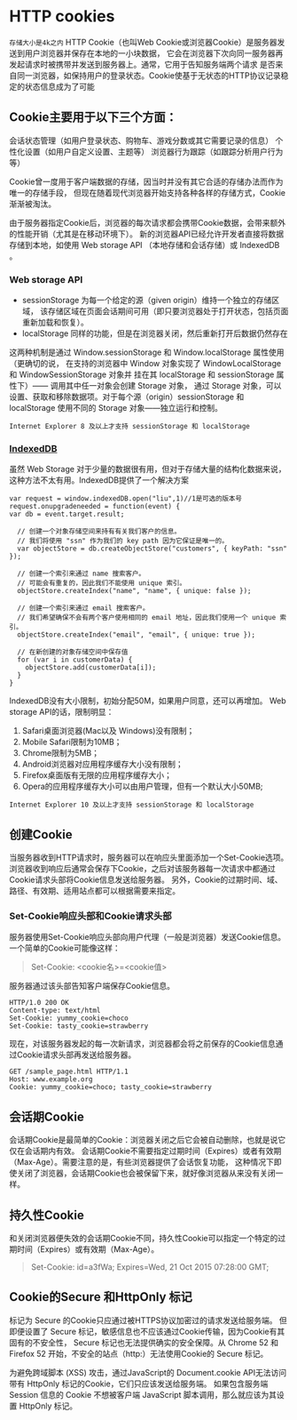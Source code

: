 # HTTP cookies

`存储大小是4k之内`
HTTP Cookie（也叫Web Cookie或浏览器Cookie）是服务器发送到用户浏览器并保存在本地的一小块数据，
它会在浏览器下次向同一服务器再发起请求时被携带并发送到服务器上。通常，它用于告知服务端两个请求
是否来自同一浏览器，如保持用户的登录状态。Cookie使基于无状态的HTTP协议记录稳定的状态信息成为了可能

## Cookie主要用于以下三个方面：

会话状态管理（如用户登录状态、购物车、游戏分数或其它需要记录的信息）
个性化设置（如用户自定义设置、主题等）
浏览器行为跟踪（如跟踪分析用户行为等）

Cookie曾一度用于客户端数据的存储，因当时并没有其它合适的存储办法而作为唯一的存储手段，
但现在随着现代浏览器开始支持各种各样的存储方式，Cookie渐渐被淘汰。

由于服务器指定Cookie后，浏览器的每次请求都会携带Cookie数据，会带来额外的性能开销（尤其是在移动环境下）。
新的浏览器API已经允许开发者直接将数据存储到本地，如使用 Web storage API （本地存储和会话存储）或 IndexedDB 。

### Web storage API

* sessionStorage 为每一个给定的源（given origin）维持一个独立的存储区域，
  该存储区域在页面会话期间可用（即只要浏览器处于打开状态，包括页面重新加载和恢复）。
* localStorage 同样的功能，但是在浏览器关闭，然后重新打开后数据仍然存在

这两种机制是通过 Window.sessionStorage 和 Window.localStorage 属性使用（更确切的说，
在支持的浏览器中 Window 对象实现了 WindowLocalStorage 和 WindowSessionStorage 对象并
挂在其 localStorage 和 sessionStorage 属性下）—— 调用其中任一对象会创建 Storage 对象，
通过 Storage 对象，可以设置、获取和移除数据项。对于每个源（origin）sessionStorage 和 
localStorage 使用不同的 Storage 对象——独立运行和控制。

`Internet Explorer 8 及以上才支持 sessionStorage 和 localStorage`

### [IndexedDB](https://developer.mozilla.org/zh-CN/docs/Web/API/IndexedDB_API)
虽然 Web Storage 对于少量的数据很有用，但对于存储大量的结构化数据来说，这种方法不太有用。IndexedDB提供了一个解决方案
```
var request = window.indexedDB.open("liu",1)//1是可选的版本号
request.onupgradeneeded = function(event) {
var db = event.target.result;

  // 创建一个对象存储空间来持有有关我们客户的信息。
  // 我们将使用 "ssn" 作为我们的 key path 因为它保证是唯一的。
  var objectStore = db.createObjectStore("customers", { keyPath: "ssn" });

  // 创建一个索引来通过 name 搜索客户。
  // 可能会有重复的，因此我们不能使用 unique 索引。
  objectStore.createIndex("name", "name", { unique: false });

  // 创建一个索引来通过 email 搜索客户。
  // 我们希望确保不会有两个客户使用相同的 email 地址，因此我们使用一个 unique 索引。
  objectStore.createIndex("email", "email", { unique: true });

  // 在新创建的对象存储空间中保存值
  for (var i in customerData) {
    objectStore.add(customerData[i]);
  }
}
```
IndexedDB没有大小限制，初始分配50M，如果用户同意，还可以再增加。
Web storage API的话，限制明显：
1. Safari桌面浏览器(Mac以及 Windows)没有限制；   
1. Mobile Safari限制为10MB；
1. Chrome限制为5MB；
1. Android浏览器对应用程序缓存大小没有限制；   
1. Firefox桌面版有无限的应用程序缓存大小；
1. Opera的应用程序缓存大小可以由用户管理，但有一个默认大小50MB;

`Internet Explorer 10 及以上才支持 sessionStorage 和 localStorage`


## 创建Cookie

当服务器收到HTTP请求时，服务器可以在响应头里面添加一个Set-Cookie选项。
浏览器收到响应后通常会保存下Cookie，之后对该服务器每一次请求中都通过Cookie请求头部将Cookie信息发送给服务器。
另外，Cookie的过期时间、域、路径、有效期、适用站点都可以根据需要来指定。

### Set-Cookie响应头部和Cookie请求头部

服务器使用Set-Cookie响应头部向用户代理（一般是浏览器）发送Cookie信息。一个简单的Cookie可能像这样：

>Set-Cookie: <cookie名>=<cookie值>

服务器通过该头部告知客户端保存Cookie信息。

```
HTTP/1.0 200 OK
Content-type: text/html
Set-Cookie: yummy_cookie=choco
Set-Cookie: tasty_cookie=strawberry
```
现在，对该服务器发起的每一次新请求，浏览器都会将之前保存的Cookie信息通过Cookie请求头部再发送给服务器。

```
GET /sample_page.html HTTP/1.1
Host: www.example.org
Cookie: yummy_cookie=choco; tasty_cookie=strawberry
```

## 会话期Cookie

会话期Cookie是最简单的Cookie：浏览器关闭之后它会被自动删除，也就是说它仅在会话期内有效。
会话期Cookie不需要指定过期时间（Expires）或者有效期（Max-Age）。需要注意的是，有些浏览器提供了会话恢复功能，
这种情况下即使关闭了浏览器，会话期Cookie也会被保留下来，就好像浏览器从来没有关闭一样。

## 持久性Cookie

和关闭浏览器便失效的会话期Cookie不同，持久性Cookie可以指定一个特定的过期时间（Expires）或有效期（Max-Age）。
>Set-Cookie: id=a3fWa; Expires=Wed, 21 Oct 2015 07:28:00 GMT;

## Cookie的Secure 和HttpOnly 标记

标记为 Secure 的Cookie只应通过被HTTPS协议加密过的请求发送给服务端。
但即便设置了 Secure 标记，敏感信息也不应该通过Cookie传输，因为Cookie有其固有的不安全性，
Secure 标记也无法提供确实的安全保障。从 Chrome 52 和 Firefox 52 开始，不安全的站点（http:）无法使用Cookie的 Secure 标记。

为避免跨域脚本 (XSS) 攻击，通过JavaScript的 Document.cookie API无法访问带有 HttpOnly 标记的Cookie，它们只应该发送给服务端。
如果包含服务端 Session 信息的 Cookie 不想被客户端 JavaScript 脚本调用，那么就应该为其设置 HttpOnly 标记。
